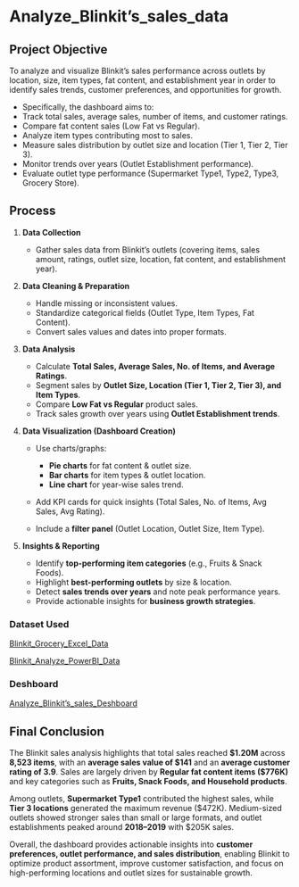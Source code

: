 # Analyze_Blinkit’s_sales_data

## Project Objective

To analyze and visualize Blinkit’s sales performance across outlets by location, size, item types, fat content, and establishment year in order to identify sales trends, customer preferences, and opportunities for growth.

* Specifically, the dashboard aims to:
* Track total sales, average sales, number of items, and customer ratings.
* Compare fat content sales (Low Fat vs Regular).
* Analyze item types contributing most to sales.
* Measure sales distribution by outlet size and location (Tier 1, Tier 2, Tier 3).
* Monitor trends over years (Outlet Establishment performance).
* Evaluate outlet type performance (Supermarket Type1, Type2, Type3, Grocery Store).

## Process

1. **Data Collection**

   * Gather sales data from Blinkit’s outlets (covering items, sales amount, ratings, outlet size, location, fat content, and establishment year).

2. **Data Cleaning & Preparation**

   * Handle missing or inconsistent values.
   * Standardize categorical fields (Outlet Type, Item Types, Fat Content).
   * Convert sales values and dates into proper formats.

3. **Data Analysis**

   * Calculate **Total Sales, Average Sales, No. of Items, and Average Ratings**.
   * Segment sales by **Outlet Size, Location (Tier 1, Tier 2, Tier 3), and Item Types**.
   * Compare **Low Fat vs Regular** product sales.
   * Track sales growth over years using **Outlet Establishment trends**.

4. **Data Visualization (Dashboard Creation)**

   * Use charts/graphs:

     * **Pie charts** for fat content & outlet size.
     * **Bar charts** for item types & outlet location.
     * **Line chart** for year-wise sales trend.
   * Add KPI cards for quick insights (Total Sales, No. of Items, Avg Sales, Avg Rating).
   * Include a **filter panel** (Outlet Location, Outlet Size, Item Type).

5. **Insights & Reporting**

   * Identify **top-performing item categories** (e.g., Fruits & Snack Foods).
   * Highlight **best-performing outlets** by size & location.
   * Detect **sales trends over years** and note peak performance years.
   * Provide actionable insights for **business growth strategies**.

### Dataset Used
<a href="https://github.com/Rohit-Ahirwar/Outlet-Establishment/blob/main/BlinkIt%20Grocery%20Excel%20Data.xlsx">Blinkit_Grocery_Excel_Data</a>

<a href="https://github.com/Rohit-Ahirwar/Outlet-Establishment/blob/main/Blinkit%20Analytics.pbix">Blinkit_Analyze_PowerBI_Data</a>

### Deshboard
<a href="https://github.com/Rohit-Ahirwar/Outlet-Establishment/blob/main/Blinkit%20Deshboard.png">Analyze_Blinkit’s_sales_Deshboard</a>

## Final Conclusion

The Blinkit sales analysis highlights that total sales reached **\$1.20M** across **8,523 items**, with an **average sales value of \$141** and an **average customer rating of 3.9**. Sales are largely driven by **Regular fat content items (\$776K)** and key categories such as **Fruits, Snack Foods, and Household products**.

Among outlets, **Supermarket Type1** contributed the highest sales, while **Tier 3 locations** generated the maximum revenue (\$472K). Medium-sized outlets showed stronger sales than small or large formats, and outlet establishments peaked around **2018–2019** with \$205K sales.

Overall, the dashboard provides actionable insights into **customer preferences, outlet performance, and sales distribution**, enabling Blinkit to optimize product assortment, improve customer satisfaction, and focus on high-performing locations and outlet sizes for sustainable growth.

